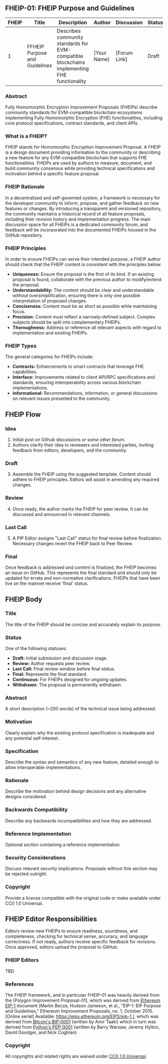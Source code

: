 ## FHEIP-01: FHEIP Purpose and Guidelines
| FHEIP | Title | Description | Author | Discussion | Status | Type | Date | 
|------|-------|-------------|--------|------------|--------|------|------|
| 1 | FFHEIP Purpose and Guidelines | Describes community standards for EVM-compatible blockchains implementing FHE functionality | [Your Name] | [Forum Link] | Draft | Informational | [Date] |

### Abstract

Fully Homomorphic Encryption Improvement Proposals (FHEIPs) describe community standards for EVM-compatible blockchain ecosystems implementing Fully Homomorphic Encryption (FHE) functionalities, including core protocol specifications, contract standards, and client APIs.

### What is a FHEIP?

FHEIP stands for Homomorphic Encryption Improvement Proposal. A FHEIP is a design document providing information to the community or describing a new feature for any EVM-compatible blockchain that supports FHE functionalities. FHEIPs are used by authors to measure, document, and build community consensus while providing technical specifications and motivation behind a specific feature proposal.

### FHEIP Rationale

In a decentralized and self-governed system, a framework is necessary for the developer community to inform, propose, and gather feedback on new features or changes. By introducing a transparent and versioned repository, the community maintains a historical record of all feature proposals, including their revision history and implementation progress. The main discussion space for all FHEIPs is a dedicated community forum, and feedback will be incorporated into the documented FHEIPs housed in the GitHub repository.

### FHEIP Principles

In order to ensure FHEIPs can serve their intended purpose, a FHEIP author should check that the FHEIP content is consistent with the principles below:
- **Uniqueness:** Ensure the proposal is the first of its kind. If an existing proposal is found, collaborate with the previous author to modify/extend the proposal.
- **Understandability:** The content should be clear and understandable without oversimplification, ensuring there is only one possible interpretation of proposed changes.
- **Conciseness:** Content must be as short as possible while maintaining focus.
- **Precision:** Content must reflect a narrowly-defined subject. Complex subjects should be split into complementary FHEIPs.
- **Thoroughness:** Address or reference all relevant aspects with regard to implementation and existing FHEIPs.

### FHEIP Types

The general categories for FHEIPs include:
- **Contracts:** Enhancements to smart contracts that leverage FHE capabilities.
- **Interface:** Improvements related to client API/RPC specifications and standards, ensuring interoperability across various blockchain implementations.
- **Informational:** Recommendations, information, or general discussions on relevant issues presented to the community.

## FHEIP Flow

### Idea
1. Initial post on Github discussions _or some other forum_.
2. Authors clarify their idea to reviewers and interested parties, inviting feedback from editors, developers, and the community.

### Draft
3. Assemble the FHEIP using the suggested template. Content should adhere to FHEIP principles. Editors will assist in amending any required changes.

### Review
4. Once ready, the author marks the FHEIP for peer review. It can be discussed and announced in relevant channels.

### Last Call
5. A PIP Editor assigns "Last Call" status for final review before finalization. Necessary changes revert the FHEIP back to Peer Review.

### Final
Once feedback is addressed and content is finalized, the FHEIP becomes an issue on GitHub. This represents the final standard and should only be updated for errata and non-normative clarifications. FHEIPs that have been live on the mainnet receive 'final' status.

## FHEIP Body

### Title
The title of the FHEIP should be concise and accurately explain its purpose.

### Status
One of the following statuses:
- **Draft:** Initial submission and discussion stage.
- **Review:** Author requests peer review.
- **Last Call:** Final review window before final status.
- **Final:** Represents the final standard.
- **Continuous:** For FHEIPs designed for ongoing updates.
- **Withdrawn:** The proposal is permanently withdrawn.

### Abstract
A short description (~200 words) of the technical issue being addressed.

### Motivation
Clearly explain why the existing protocol specification is inadequate and any potential self-interest.

### Specification
Describe the syntax and semantics of any new feature, detailed enough to allow interoperable implementations.

### Rationale
Describe the motivation behind design decisions and any alternative designs considered.

### Backwards Compatibility
Describe any backwards incompatibilities and how they are addressed.

### Reference Implementation
Optional section containing a reference implementation.

### Security Considerations
Discuss relevant security implications. Proposals without this section may be rejected outright.

### Copyright
Provide a license compatible with the original code or make available under CC0 1.0 Universal.

## FHEIP Editor Responsibilities

Editors review new FHEIPs to ensure readiness, soundness, and completeness, checking for technical sense, accuracy, and language correctness. If not ready, authors receive specific feedback for revisions. Once approved, editors upload the proposal to GitHub.

### FHEIP Editors

TBD

### References

The FHEIP framework, and in particular FHEIP-01 was heavily derived from the [Polygon Improvement Proposal-01], which was derived from [Ethereum EIP-1](https://eips.ethereum.org/EIPS/eip-1) document [Martin Becze, Hudson Jameson, et al., "EIP-1: EIP Purpose and Guidelines," Ethereum Improvement Proposals, no. 1, October 2015. [Online serial] Available: https://eips.ethereum.org/EIPS/eip-1.], which was derived from [Bitcoin's BIP-0001](https://github.com/bitcoin/bips) (written by Amir Taaki) which in turn was derived from [Python's PEP-0001](https://peps.python.org/) (written by Barry Warsaw, Jeremy Hylton, David Goodger, and Nick Coghlan)

### Copyright

All copyrights and related rights are waived under [CC0 1.0 Universal](https://creativecommons.org/publicdomain/zero/1.0/legalcode).
